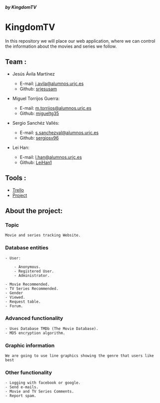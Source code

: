 ***by KingdomTV***
# KingdomTV
In this repository we will place our web application, where we can control the information about the movies and series we follow.

## Team : 

- Jesús Ávila Martínez

	- E-mail: j.avila@alumnos.urjc.es 
	- Github: [srjesusam](https://github.com/srjesusam )
	
- Miguel Torrijos Guerra:

	- E-mail: m.torrijos@alumnos.urjc.es
	- Github: [migueltg35](https://github.com/migueltg35 )
	
- Sergio Sanchéz Vallés:

	- E-mail: s.sanchezval@alumnos.urjc.es
	- Github: [sergiosv96](https://github.com/sergiosv96 )
	
- Lei Han:

	- E-mail: l.han@alumnos.urjc.es
	- Github: [LeiHan1](https://github.com/LeiHan1 )

## Tools :

- [Trello](https://trello.com/b/n1yJkrY8/kingdomtv )
- [Project](https://github.com/SergioSV96/kingdomTV)

## About the project:

### Topic
	Movie and series tracking Website.
### Database entities

	- User:
	
		- Anonymous.
		- Registered User.
		- Administrator.
		
	- Movie Recommended.
	- TV Series Recommended.
	- Gender
	- Viewed.
	- Request table.
	- Forum.
	
### Advanced functionality

	- Uses Database TMDb (The Movie Database).
	- MD5 encryption algorithm.
	
### Graphic information
	We are going to use line graphics showing the genre that users like best
### Other functionality

	- Logging with facebook or google.
	- Send e-mails.
	- Movie and TV Series Comments.
	- Report spam.

 
